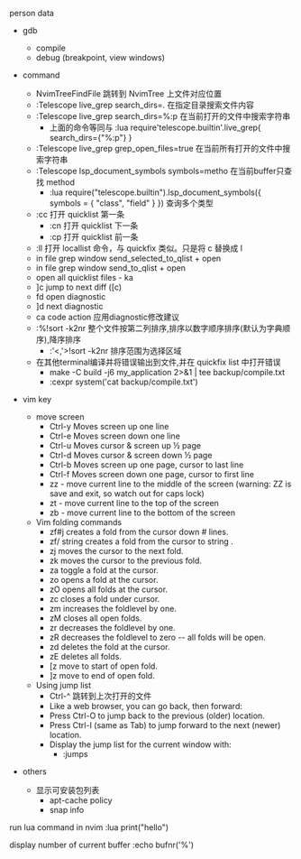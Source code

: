person data


* gdb
    + compile
    + debug (breakpoint, view windows)

* command
    + NvimTreeFindFile 跳转到 NvimTree 上文件对应位置
    + :Telescope live_grep search_dirs=. 在指定目录搜索文件内容
    + :Telescope live_grep search_dirs=%:p 在当前打开的文件中搜索字符串
      - 上面的命令等同与 :lua require'telescope.builtin'.live_grep{ search_dirs={"%:p"} }
    + :Telescope live_grep grep_open_files=true 在当前所有打开的文件中搜索字符串
    + :Telescope lsp_document_symbols symbols=metho 在当前buffer只查找 method
      - :lua require("telescope.builtin").lsp_document_symbols({ symbols = { "class", "field" } }) 查询多个类型
    + :cc 打开 quicklist 第一条
      - :cn 打开 quicklist 下一条
      - :cp 打开 quicklist 前一条
    + :ll 打开 locallist 命令，与 quickfix 类似。只是将 c 替换成 l
    + in file grep window <M-q> send_selected_to_qlist + open
    + in file grep window <C-q> send_to_qlist + open
    + open all quicklist files - <leader>ka
    + ]c jump to next diff ([c)
    + <leader>fd open diagnostic
    + ]d next diagnostic
    + <leader>ca code action 应用diagnostic修改建议
    + :%!sort -k2nr 整个文件按第二列排序,排序以数字顺序排序(默认为字典顺序),降序排序
        - :'<,'>!sort -k2nr  排序范围为选择区域
    + 在其他terminal编译并将错误输出到文件,并在 quickfix list 中打开错误
        - make -C build -j6 my_application 2>&1 | tee backup/compile.txt
        - :cexpr system('cat backup/compile.txt')


* vim key
    + move screen
        - Ctrl-y Moves screen up one line
        - Ctrl-e Moves screen down one line
        - Ctrl-u Moves cursor & screen up ½ page
        - Ctrl-d Moves cursor & screen down ½ page
        - Ctrl-b Moves screen up one page, cursor to last line
        - Ctrl-f Moves screen down one page, cursor to first line
        - zz - move current line to the middle of the screen (warning: ZZ is save and exit, so watch out for caps lock)
        - zt - move current line to the top of the screen
        - zb - move current line to the bottom of the screen
    + Vim folding commands
        - zf#j creates a fold from the cursor down # lines.
        - zf/ string creates a fold from the cursor to string .
        - zj moves the cursor to the next fold.
        - zk moves the cursor to the previous fold.
        - za toggle a fold at the cursor.
        - zo opens a fold at the cursor.
        - zO opens all folds at the cursor.
        - zc closes a fold under cursor. 
        - zm increases the foldlevel by one.
        - zM closes all open folds.
        - zr decreases the foldlevel by one.
        - zR decreases the foldlevel to zero -- all folds will be open.
        - zd deletes the fold at the cursor.
        - zE deletes all folds.
        - [z move to start of open fold.
        - ]z move to end of open fold.
    + Using jump list
        - Ctrl-^ 跳转到上次打开的文件
        - Like a web browser, you can go back, then forward:
        - Press Ctrl-O to jump back to the previous (older) location.
        - Press Ctrl-I (same as Tab) to jump forward to the next (newer) location.
        - Display the jump list for the current window with:
            + :jumps

* others
    + 显示可安装包列表
        - apt-cache policy <package name>
        - snap info <package name>

run lua command in nvim
:lua print("hello")

display number of current buffer
:echo bufnr('%')






